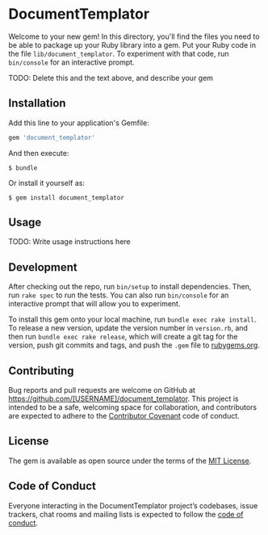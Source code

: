 # DocumentTemplator

Welcome to your new gem! In this directory, you'll find the files you need to be able to package up your Ruby library into a gem. Put your Ruby code in the file `lib/document_templator`. To experiment with that code, run `bin/console` for an interactive prompt.

TODO: Delete this and the text above, and describe your gem

## Installation

Add this line to your application's Gemfile:

```ruby
gem 'document_templator'
```

And then execute:

    $ bundle

Or install it yourself as:

    $ gem install document_templator

## Usage

TODO: Write usage instructions here

## Development

After checking out the repo, run `bin/setup` to install dependencies. Then, run `rake spec` to run the tests. You can also run `bin/console` for an interactive prompt that will allow you to experiment.

To install this gem onto your local machine, run `bundle exec rake install`. To release a new version, update the version number in `version.rb`, and then run `bundle exec rake release`, which will create a git tag for the version, push git commits and tags, and push the `.gem` file to [rubygems.org](https://rubygems.org).

## Contributing

Bug reports and pull requests are welcome on GitHub at https://github.com/[USERNAME]/document_templator. This project is intended to be a safe, welcoming space for collaboration, and contributors are expected to adhere to the [Contributor Covenant](http://contributor-covenant.org) code of conduct.

## License

The gem is available as open source under the terms of the [MIT License](https://opensource.org/licenses/MIT).

## Code of Conduct

Everyone interacting in the DocumentTemplator project’s codebases, issue trackers, chat rooms and mailing lists is expected to follow the [code of conduct](https://github.com/[USERNAME]/document_templator/blob/master/CODE_OF_CONDUCT.md).

